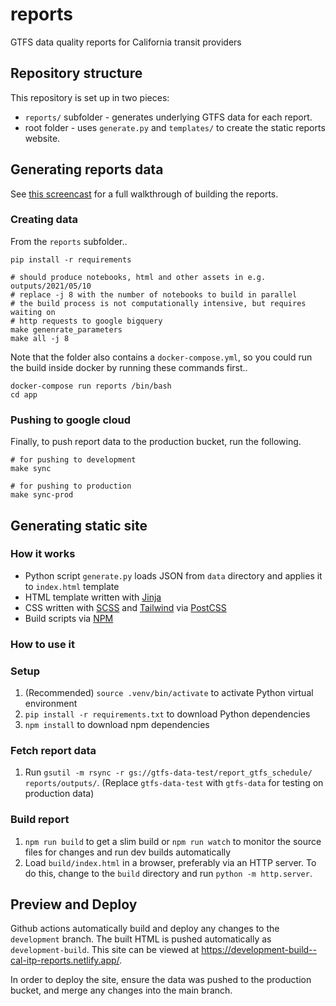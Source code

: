 # reports

GTFS data quality reports for California transit providers

## Repository structure

This repository is set up in two pieces:

* `reports/` subfolder - generates underlying GTFS data for each report.
* root folder - uses `generate.py` and `templates/` to create the static reports website.

## Generating reports data

See [this screencast](https://www.loom.com/share/b45317053ff54b9fbb46b8159947c379) for a full walkthrough of building the reports.

### Creating data

From the `reports` subfolder..

```shell
pip install -r requirements

# should produce notebooks, html and other assets in e.g. outputs/2021/05/10
# replace -j 8 with the number of notebooks to build in parallel
# the build process is not computationally intensive, but requires waiting on 
# http requests to google bigquery
make genenrate_parameters
make all -j 8
```

Note that the folder also contains a `docker-compose.yml`, so you could run
the build inside docker by running these commands first..

```shell
docker-compose run reports /bin/bash
cd app
```

### Pushing to google cloud

Finally, to push report data to the production bucket, run the following.

```
# for pushing to development
make sync

# for pushing to production
make sync-prod
```

## Generating static site

### How it works

- Python script `generate.py` loads JSON from `data` directory and applies it to `index.html` template
- HTML template written with [Jinja](https://jinja.palletsprojects.com/en/3.0.x/)
- CSS written with [SCSS](https://sass-lang.com/documentation/syntax#scss) and [Tailwind](https://tailwindcss.com/docs) via [PostCSS](https://postcss.org/)
- Build scripts via [NPM](https://www.npmjs.com/)

### How to use it

### Setup 

1. (Recommended) `source .venv/bin/activate` to activate Python virtual environment
2. `pip install -r requirements.txt` to download Python dependencies
3. `npm install` to download npm dependencies

### Fetch report data

1. Run `gsutil -m rsync -r gs://gtfs-data-test/report_gtfs_schedule/ reports/outputs/`. (Replace `gtfs-data-test` with `gtfs-data` for testing on production data)

### Build report

1. `npm run build` to get a slim build or `npm run watch` to monitor the source files for changes and run dev builds automatically
2. Load `build/index.html` in a browser, preferably via an HTTP server. To do this, change to the `build` directory and run `python -m http.server`.


## Preview and Deploy

Github actions automatically build and deploy any changes to the `development` branch.
The built HTML is pushed automatically as `development-build`.
This site can be viewed at https://development-build--cal-itp-reports.netlify.app/.

In order to deploy the site, ensure the data was pushed to the production bucket,
and merge any changes into the main branch.
